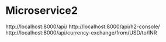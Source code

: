 # Microservice2
http://localhost:8000/api/
http://localhost:8000/api/h2-console/
http://localhost:8000/api/currency-exchange/from/USD/to/INR

